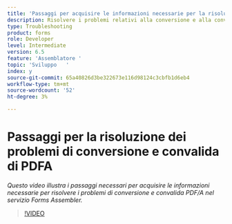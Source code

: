 ```yaml
---
title: 'Passaggi per acquisire le informazioni necessarie per la risoluzione dei problemi di PDF/A '
description: Risolvere i problemi relativi alla conversione e alla convalida di Assembler
type: Troubleshooting
product: forms
role: Developer
level: Intermediate
version: 6.5
feature: 'Assemblatore '
topic: 'Sviluppo   '
index: y
source-git-commit: 65a40826d3be322673e116d98124c3cbfb1d6eb4
workflow-type: tm+mt
source-wordcount: '52'
ht-degree: 3%

---
```



# Passaggi per la risoluzione dei problemi di conversione e convalida di PDFA

*Questo video illustra i passaggi necessari per acquisire le informazioni necessarie per risolvere i problemi di conversione e convalida PDF/A nel servizio Forms Assembler.*

>[!VIDEO](https://video.tv.adobe.com/v/335518?quality=9&learn=on)
